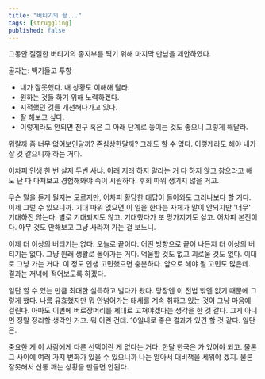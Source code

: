 ```yaml
---
title: "버티기의 끝..."
tags: [struggling]
published: false
---
```


그동안 질질한 버티기의 종지부를 찍기 위해 마지막 만남을 제안하였다. 

골자는: 백기들고 투항
- 내가 잘못했다. 내 상황도 이해해 달라.
- 원하는 것들 하기 위해 노력하겠다.
- 지적했던 것들 개선해나가고 있다.
- 잘 해보고 싶다.
- 이렇게라도 안되면 친구 혹은 그 아래 단계로 놓이는 것도 좋으니 그렇게 해달라.

뭐랄까 좀 너무 없어보인달까? 존심상한달까? 그래도 할 수 없다. 이렇게라도 해야 내가 살 것 같으니까 하는 거다.

어차피 인생 한 번 살지 두번 사냐. 이래 저래 하지 말라는 거 다 하지 않고 참으라고 해도 난 다 다쳐보고 경험해봐야 속이 시원하다. 후회 따위 생기지 않을 거고.

무슨 말을 듣게 될지는 모르지만, 어차피 황당한 대답이 돌아와도 그러나보다 할 거다. 이제 그럴 수 있으니까. 기대 따위 없으면 이 일을 한다는 자체가 말이 안되지만 '너무' 기대하진 않는다. 별로 기대되지도 않고. 기대했다가 또 망가지기도 싫고. 어차피 본전이다. 아무 것도 안해보고 그냥 사라져 가는 걸 보느니. 

이제 더 이상의 버티기는 없다. 오늘로 끝이다. 어떤 방향으로 끝이 나든지 더 이상의 버티기는 없다. 그냥 원래 생활로 돌아가는 거다. 억울할 것도 없고 괴로울 것도 없다. 이대로 그냥 가는 거다. 이 정도 인생 고민했으면 충분하다. 앞으로 해야 될 고민도 많은데. 결과는 저녁에 적어보도록 하겠다.

일단 할 수 있는 만큼 최대한 설득하고 빌다가 왔다. 당장엔 이 전법 밖엔 없기 때문에 그렇게 했다. 나름 유효했지만 뭐 안넘어가는 태세를 계속 취하고 있는 것이 그냥 마음에 걸린다.  아마도 이번에 버르장머리를 제대로 고쳐야겠다는 생각을 한 것 같다. 그게 아니면 정말 정리할 생각인 거고. 뭐 이런 건데. 10일내로 좋은 결과가 있긴 할 것 같다. 일단은.

중요한 게 이 사람에게 다른 선택이란 게 없다는 거다. 한달 한국은 가 있어야 되고. 물론 그 사이에 여러 가지 변화가 있을 수 있으니까 나는 알아서 대비책을 세워야 겠지. 물론 잘못해서 산통 깨는 상황을 만들면 안된다.
